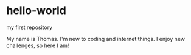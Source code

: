 # hello-world
my first repository

My name is Thomas. I'm new to coding and internet things. I enjoy new challenges, so here I am!
